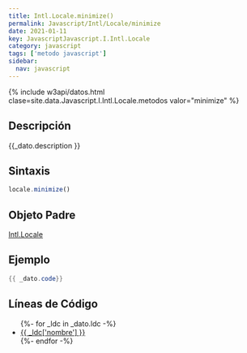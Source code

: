 ```yaml
---
title: Intl.Locale.minimize()
permalink: Javascript/Intl/Locale/minimize
date: 2021-01-11
key: JavascriptJavascript.I.Intl.Locale
category: javascript
tags: ['metodo javascript']
sidebar: 
  nav: javascript
---
```


{% include w3api/datos.html clase=site.data.Javascript.I.Intl.Locale.metodos valor="minimize" %}

## Descripción
{{_dato.description }}

## Sintaxis
~~~javascript
locale.minimize()
~~~

## Objeto Padre
[Intl.Locale](/javascript/Intl/Locale/)

## Ejemplo
~~~java
{{ _dato.code}}
~~~

## Líneas de Código
<ul>
{%- for _ldc in _dato.ldc -%}
   <li>
       <a href="{{_ldc['url'] }}">{{ _ldc['nombre'] }}</a>
   </li>
{%- endfor -%}
</ul>
